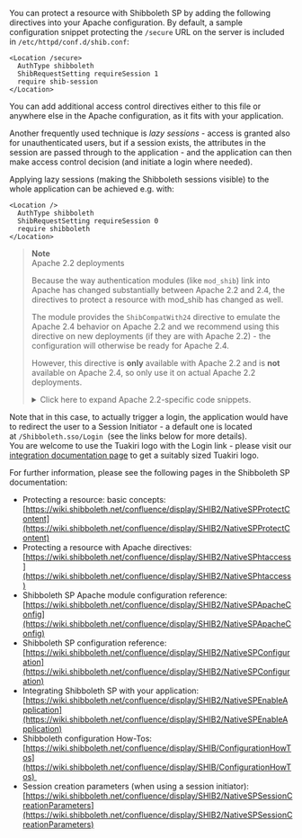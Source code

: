 
You can protect a resource with Shibboleth SP by adding the following directives into your Apache configuration. By default, a sample configuration snippet protecting the `/secure` URL on the server is included in `/etc/httpd/conf.d/shib.conf`:

```
<Location /secure>
  AuthType shibboleth
  ShibRequestSetting requireSession 1
  require shib-session
</Location>
```

You can add additional access control directives either to this file or anywhere else in the Apache configuration, as it fits with your application.

Another frequently used technique is _lazy sessions_ - access is granted also for unauthenticated users, but if a session exists, the attributes in the session are passed through to the application - and the application can then make access control decision (and initiate a login where needed).

Applying lazy sessions (making the Shibboleth sessions visible) to the whole application can be achieved e.g. with:

```
<Location />
  AuthType shibboleth
  ShibRequestSetting requireSession 0
  require shibboleth
</Location>
```

> **Note**  
> Apache 2.2 deployments
>
> Because the way authentication modules (like `mod_shib`) link into Apache has changed substantially between Apache 2.2 and 2.4, the directives to protect a resource with mod\_shib has changed as well.
>
> The module provides the `ShibCompatWith24` directive to emulate the Apache 2.4 behavior on Apache 2.2 and we recommend using this directive on new deployments (if they are with Apache 2.2) - the configuration will otherwise be ready for Apache 2.4.
>
> However, this directive is **only** available with Apache 2.2 and is **not** available on Apache 2.4, so only use it on actual Apache 2.2 deployments.
>
> <details markdown="1">
> <summary>Click here to expand Apache 2.2-specific code snippets.</summary>
>
> Protecting a resource with eager protection in Apache 2.2:
>
> ```
> <Location /secure>
>   AuthType shibboleth
>   ShibCompatWith24 On
>   ShibRequestSetting requireSession 1
>   require shib-session
> </Location>
> ```
>
> Protecting a resource with lazy sessions in Apache 2.2:
>
> ```
> <Location />
>   AuthType shibboleth
>   ShibCompatWith24 On
>   ShibRequestSetting requireSession 0
>   require shibboleth
> </Location>
> ```
>
> </details>
  

Note that in this case, to actually trigger a login, the application would have to redirect the user to a Session Initiator - a default one is located at `/Shibboleth.sso/Login`  (see the links below for more details).  
You are welcome to use the Tuakiri logo with the Login link - please visit our [integration documentation page](https://rapidconnect.tuakiri.ac.nz/developers#logo-images) to get a suitably sized Tuakiri logo.

For further information, please see the following pages in the Shibboleth SP documentation:

*   Protecting a resource: basic concepts: [https://wiki.shibboleth.net/confluence/display/SHIB2/NativeSPProtectContent](https://wiki.shibboleth.net/confluence/display/SHIB2/NativeSPProtectContent)
*   Protecting a resource with Apache directives: [https://wiki.shibboleth.net/confluence/display/SHIB2/NativeSPhtaccess](https://wiki.shibboleth.net/confluence/display/SHIB2/NativeSPhtaccess)
*   Shibboleth SP Apache module configuration reference: [https://wiki.shibboleth.net/confluence/display/SHIB2/NativeSPApacheConfig](https://wiki.shibboleth.net/confluence/display/SHIB2/NativeSPApacheConfig)
*   Shibboleth SP configuration reference: [https://wiki.shibboleth.net/confluence/display/SHIB2/NativeSPConfiguration](https://wiki.shibboleth.net/confluence/display/SHIB2/NativeSPConfiguration)
*   Integrating Shibboleth SP with your application: [https://wiki.shibboleth.net/confluence/display/SHIB2/NativeSPEnableApplication](https://wiki.shibboleth.net/confluence/display/SHIB2/NativeSPEnableApplication)
*   Shibboleth configuration How-Tos: [https://wiki.shibboleth.net/confluence/display/SHIB/ConfigurationHowTos](https://wiki.shibboleth.net/confluence/display/SHIB/ConfigurationHowTos) 
*   Session creation parameters (when using a session initiator): [https://wiki.shibboleth.net/confluence/display/SHIB2/NativeSPSessionCreationParameters](https://wiki.shibboleth.net/confluence/display/SHIB2/NativeSPSessionCreationParameters)


